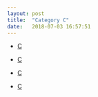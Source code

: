 ```yaml
---
layout: post
title:  "Category C"
date:   2018-07-03 16:57:51
---
```

<ul class="posts">
    <li itemscope itemtype="http://schema.org/BlogPosting">
      <a href="#">
        <div class="p-wrap">
          <article class="inner">
            <p>C</p>
          </article>
        </div>
      </a>
    </li>
    <li itemscope itemtype="http://schema.org/BlogPosting">
      <a href="#">
        <div class="p-wrap">
          <article class="inner">
            <p>C</p>
          </article>
        </div>
      </a>
    </li>
    <li itemscope itemtype="http://schema.org/BlogPosting">
      <a href="#">
        <div class="p-wrap">
          <article class="inner">
            <p>C</p>
          </article>
        </div>
      </a>
    </li>
    <li itemscope itemtype="http://schema.org/BlogPosting">
      <a href="#">
        <div class="p-wrap">
          <article class="inner">
            <p>C</p>
          </article>
        </div>
      </a>
    </li>
  </ul>